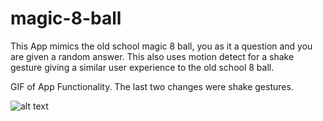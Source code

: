 # magic-8-ball
This App mimics the old school magic 8 ball, you as it a question and you are given a random answer. This also uses motion detect for a shake gesture giving a similar user experience to the old school 8 ball.

GIF of App Functionality. The last two changes were shake gestures.

![alt text](magic8.gif)
